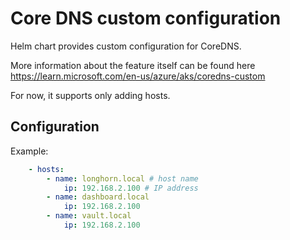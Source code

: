 # Core DNS custom configuration

Helm chart provides custom configuration for CoreDNS.

More information about the feature itself can be found here https://learn.microsoft.com/en-us/azure/aks/coredns-custom

For now, it supports only adding hosts.

## Configuration

Example:

```yaml
    - hosts: 
        - name: longhorn.local # host name
            ip: 192.168.2.100 # IP address
        - name: dashboard.local
            ip: 192.168.2.100
        - name: vault.local
            ip: 192.168.2.100
```
